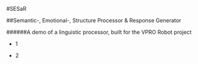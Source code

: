 #SESaR

##Semantic-, Emotional-, Structure Processor & Response Generator

######A demo of a linguistic processor, built for the VPRO Robot project


- 1

- 2
